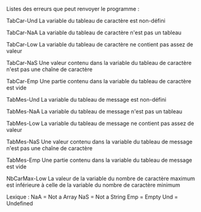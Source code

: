 Listes des erreurs que peut renvoyer le programme :

TabCar-Und
La variable du tableau de caractère est non-défini

TabCar-NaA
La variable du tableau de caractère n'est pas un tableau

TabCar-Low
La variable du tableau de caractère ne contient pas assez de valeur

TabCar-NaS
Une valeur contenu dans la variable du tableau de caractère n'est pas une chaîne de caractère

TabCar-Emp
Une partie contenu dans la variable du tableau de caractère est vide

TabMes-Und
La variable du tableau de message est non-défini

TabMes-NaA
La variable du tableau de message n'est pas un tableau

TabMes-Low
La variable du tableau de message ne contient pas assez de valeur

TabMes-NaS
Une valeur contenu dans la variable du tableau de message n'est pas une chaîne de caractère

TabMes-Emp
Une partie contenu dans la variable du tableau de message est vide

NbCarMax-Low
La valeur de la variable du nombre de caractère maximum est inférieure à celle de la variable du nombre de caractère minimum


Lexique :
NaA = Not a Array
NaS = Not a String
Emp = Empty
Und = Undefined